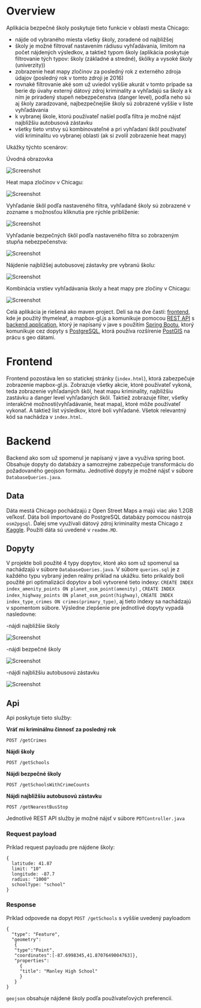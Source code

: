 # Overview

Aplikácia bezpečné školy poskytuje tieto funkcie v oblasti mesta Chicago:
- nájde od vybraného miesta všetky školy, zoradené od najbližšej
- školy je možné filtrovať nastavením rádiusu vyhľadávania, limitom na počet nájdených výsledkov, a taktiež typom školy (aplikácia poskytuje filtrovanie tých typov: školy (základné a stredné), škôlky a vysoké školy (univerzity))
- zobrazenie heat mapy zločinov za posledný rok z externého zdroja údajov (posledný rok v tomto zdroji je 2016)
- rovnaké filtrovanie aké som už uviedol vyššie akurát v tomto prípade sa berie dp  úvahy externý dátový zdroj kriminality a vyhľadajú sa školy a k ním je priradený stupeň nebezpečenstva (danger level), podľa neho sú aj školy zaradzované, najbezpečnejšie školy sú zobrazené vyššie v liste vyhľadávania
- k vybranej škole, ktorú používateľ našiel podľa filtra je možné nájsť najbližšiu autobusová zástavku
- všetky tieto vrstvy sú kombinovateľné a pri vyhľadaní škôl používateľ vidí kriminalitu vo vybranej oblasti (ak si zvolil zobrazenie heat mapy)

Ukážky týchto scenárov:

Úvodná obrazovka

![Screenshot](screenshot1.PNG)

Heat mapa zločinov v Chicagu:

![Screenshot](screenshot2.PNG)

Vyhľadanie škôl podľa nastaveného filtra, vyhľadané školy sú zobrazené v zozname s možnosťou kliknutia pre rýchle priblíženie:

![Screenshot](screenshot3.PNG)

Vyhľadanie bezpečných škôl podľa nastaveného filtra so zobrazeným stupňa nebezpečenstva:

![Screenshot](screenshot4.PNG)

Nájdenie najbližšej autobusovej zástavky pre vybranú školu:

![Screenshot](screenshot5.PNG)

Kombinácia vrstiev vyhľadávania školy a heat mapy pre zločiny v Chicagu:

![Screenshot](screenshot6.PNG)

Celá aplikácia je riešená ako maven project. Delí sa na dve častí: [frontend](#frontend), kde je použitý thymeleaf, a mapbox-gl.js a komunikuje pomocou [REST API](#api) s [backend application](#backendom), ktorý je napísaný v jave s použitím [Spring Bootu](http://spring.io/projects/spring-boot), ktorý komunikuje cez dopyty s [PostgreSQL](https://www.postgresql.org/), ktorá používa rozšírenie [PostGIS](https://postgis.net/) na prácu s geo dátami.

# Frontend

Frontend pozostáva len so statickej stránky (`index.html`), ktorá zabezpečuje zobrazenie mapbox-gl.js. Zobrazuje všetky akcie, ktoré používateľ vykoná, teda zobrazenie vyhľadaných škôl, heat mapu kriminality, najbližšiu zastávku a danger level vyhľadaných škôl. Taktiež zobrazuje filter, všetky interakčné možnosti(vyhľadávanie, heat mapa), ktoré môže používateľ vykonať. A taktiež list výsledkov, ktoré boli vyhľadané. Všetok relevantný kód sa nachádza v `index.html`. 

# Backend

Backend ako som už spomenul je napísaný v jave a využíva spring boot. Obsahuje dopyty do databázy a samozrejme zabezpečuje transformáciu do požadovaného geojson formátu. Jednotlivé dopyty je možné nájsť v súbore `DatabaseQueries.java`.

## Data

Dáta mestá Chicago pochádzajú z Open Street Maps a majú viac ako 1.2GB veľkosť. Dáta boli importované do PostgreSQL databázy pomocou nástroja `osm2pgsql`. Ďalej sme využívali dátový zdroj kriminality mesta Chicago z [Kaggle](https://www.kaggle.com/). Použití dáta sú uvedené v `readme.MD`.

## Dopyty

V projekte boli použité 4 typy dopytov, ktoré ako som už spomenul sa nachádzajú v súbore `DatabaseQueries.java`. V súbore `queries.sql` je z každého typu vybraný jeden reálny príklad na ukážku. tieto príkaldy boli použité pri optimalizácií dopytov a boli vytvorené tieto indexy: `CREATE INDEX index_amenity_points ON planet_osm_point(amenity)` , `CREATE INDEX index_highway_points ON planet_osm_point(highway)`, `CREATE INDEX index_type_crimes ON crimes(primary_type)`, aj tieto indexy sa nachádzajú v spomentom súbore.
Výsledne zlepšenie pre jednotlivé dopyty vypadá nasledovne:

-nájdi najbližšie školy

![Screenshot](schoolQuery.png)

-nájdi bezpečné školy

![Screenshot](safeSchool.png)

-nájdi najbližšiu autobusovú zástavku

![Screenshot](nearestBusStop.png)


## Api

Api poskytuje tieto služby:

**Vráť mi kriminálnu činnosť za posledný rok**

`POST /getCrimes`

**Nájdi školy**

`POST /getSchools`

**Nájdi bezpečné školy**

`POST /getSchoolsWithCrimeCounts`

**Nájdi najbližšiu autobusovú zástavku**

`POST /getNearestBusStop`

Jednotlivé REST API služby je možné nájsť v súbore `PDTController.java`
### Request payload
Príklad request payloadu pre nájdene školy:
```
{
  latitude: 41.87
  limit: "10"
  longitude: -87.7
  radius: "1000"
  schoolType: "school"
}
```

### Response
Príklad odpovede na dopyt 
`POST /getSchools` s vyššie uvedený payloadom
```
{
  "type": "Feature", 
  "geometry": 
   {
   "type":"Point",
   "coordinates":[-87.6998345,41.8707649004763]},
   "properties": 
     {
     "title": "Manley High School"
     }
   }
}
```
`geojson` obsahuje nájdené školy podľa používateľových preferencií.
